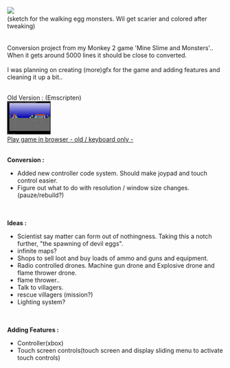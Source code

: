 
<img src="https://cromdesi.home.xs4all.nl/images/linking/gif/dogsketch.gif" width="20%"><br>
(sketch for the walking egg monsters. Wil get scarier and colored after tweaking)
<br>
<br>
<br>
Conversion project from my Monkey 2 game 'Mine Slime and Monsters'..
<br>
When it gets around 5000 lines it should be close to converted.
<br>
<br>
I was planning on creating (more)gfx for the game and adding features and cleaning it up a bit..
<br>
    
<br>Old Version : (Emscripten)<br>
<img src="Media/oldversion.jpg" width="20%"></img><br>
[Play game in browser - old / keyboard only -](https://cromdesi.home.xs4all.nl/emscripten/monstermineslime/Untitled1.html)
<br><br>



<b>Conversion :</b>
* Added new controller code system. Should make joypad and touch control easier.
* Figure out what to do with resolution / window size changes.(pauze/rebuild?)

 <br><br>
<b>Ideas :</b>
* Scientist say matter can form out of nothingness. Taking this a notch further, "the spawning of devil eggs".
* infinite maps?
* Shops to sell loot and buy loads of ammo and guns and equipment.
* Radio controlled drones. Machine gun drone and Explosive drone and flame thrower drone.
* flame thrower..
* Talk to villagers.
* rescue villagers (mission?)
* Lighting system?

<br><br>
<b>Adding Features :</b>
* Controller(xbox)
* Touch screen controls(touch screen and display sliding menu to activate touch controls)
